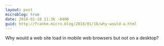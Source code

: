 ```yaml
---
layout: post
microblog: true
date: 2018-01-18 11:36 -0400
guid: http://frankm.micro.blog/2018/01/18/why-would-a.html
---
```

Why would a web site load in mobile web browsers but not on a desktop? 
